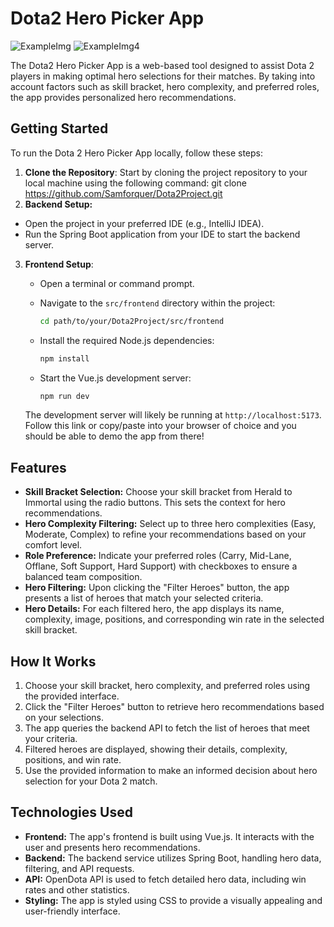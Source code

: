 # Dota2 Hero Picker App
![ExampleImg](https://github.com/Samforquer/Dota2Project/assets/119086351/278b73ec-b5a8-4529-ba8e-82f0df2a429d)
![ExampleImg4](https://github.com/Samforquer/Dota2Project/assets/119086351/6aee3096-59cd-46de-8af8-7056699f0041)

The Dota2 Hero Picker App is a web-based tool designed to assist Dota 2 players in making optimal hero selections for their matches. By taking into account factors such as skill bracket, hero complexity, and preferred roles, the app provides personalized hero recommendations.

## Getting Started

To run the Dota 2 Hero Picker App locally, follow these steps:

1. **Clone the Repository**: Start by cloning the project repository to your local machine using the following command: git clone https://github.com/Samforquer/Dota2Project.git
2. **Backend Setup:**
- Open the project in your preferred IDE (e.g., IntelliJ IDEA).
- Run the Spring Boot application from your IDE to start the backend server.
3. **Frontend Setup**:
   - Open a terminal or command prompt.
   - Navigate to the `src/frontend` directory within the project:

     ```bash
     cd path/to/your/Dota2Project/src/frontend
     ```

   - Install the required Node.js dependencies:

     ```bash
     npm install
     ```

   - Start the Vue.js development server:

     ```bash
     npm run dev
     ```

   The development server will likely be running at `http://localhost:5173`. Follow this link or copy/paste into       your browser of choice and you should be able to demo the app from there!

## Features

- **Skill Bracket Selection:** Choose your skill bracket from Herald to Immortal using the radio buttons. This sets the context for hero recommendations.
- **Hero Complexity Filtering:** Select up to three hero complexities (Easy, Moderate, Complex) to refine your recommendations based on your comfort level.
- **Role Preference:** Indicate your preferred roles (Carry, Mid-Lane, Offlane, Soft Support, Hard Support) with checkboxes to ensure a balanced team composition.
- **Hero Filtering:** Upon clicking the "Filter Heroes" button, the app presents a list of heroes that match your selected criteria.
- **Hero Details:** For each filtered hero, the app displays its name, complexity, image, positions, and corresponding win rate in the selected skill bracket.

## How It Works

1. Choose your skill bracket, hero complexity, and preferred roles using the provided interface.
2. Click the "Filter Heroes" button to retrieve hero recommendations based on your selections.
3. The app queries the backend API to fetch the list of heroes that meet your criteria.
4. Filtered heroes are displayed, showing their details, complexity, positions, and win rate.
5. Use the provided information to make an informed decision about hero selection for your Dota 2 match.

## Technologies Used

- **Frontend:** The app's frontend is built using Vue.js. It interacts with the user and presents hero recommendations.
- **Backend:** The backend service utilizes Spring Boot, handling hero data, filtering, and API requests.
- **API:** OpenDota API is used to fetch detailed hero data, including win rates and other statistics.
- **Styling:** The app is styled using CSS to provide a visually appealing and user-friendly interface.
